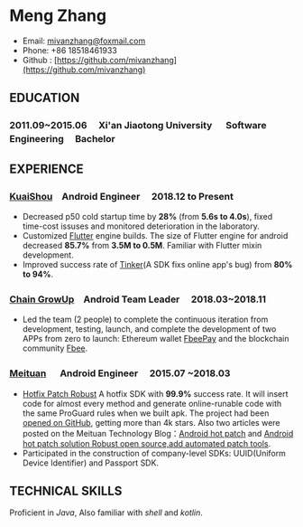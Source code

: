 # Meng Zhang
* Email: mivanzhang@foxmail.com
* Phone:  +86  18518461933
* Github : [https://github.com/mivanzhang](https://github.com/mivanzhang)

## EDUCATION
### 2011.09~2015.06 　Xi'an Jiaotong University 　 Software Engineering 　Bachelor


## EXPERIENCE
### [KuaiShou](https://www.kuaishou.com/)　Android Engineer 　2018.12 to Present
* Decreased p50 cold startup time by **28%** (from **5.6s to 4.0s**), fixed time-cost issuses and monitored deterioration in the laboratory. 
* Customized [Flutter](https://flutter.dev/) engine builds. The size of Flutter engine for android decreased **85.7%** from **3.5M to 0.5M**. Familiar with Flutter mixin development.
* Improved success rate of [Tinker](https://github.com/Tencent/tinker)(A SDK fixs online app's bug) from **80% to 94%**.

### [Chain GrowUp](https://www.fbee.one/)　Android Team Leader 　2018.03~2018.11
* Led the team (2 people) to complete the continuous iteration from development, testing, launch, and complete the development of two APPs from zero to launch: Ethereum wallet [FbeePay](https://www.fbee.one/fbeepay) and the blockchain community [Fbee](https://www.fbee.one/).

### [Meituan](https://www.meituan.com/) 　 Android Engineer 　2015.07 ~2018.03

* [Hotfix Patch Robust](https://github.com/Meituan-Dianping/Robust) A hotfix SDK with **99.9%** success rate. It will insert code for almost every method and generate online-runable code with the same ProGuard rules when we built apk. The project had been [opened on GitHub](https://github.com/Meituan-Dianping/Robust), getting more than 4k stars. Also two articles were posted on the Meituan Technology Blog：[Android hot patch](https://tech.meituan.com/android_robust.html) and [Android hot patch solution Robust open source,add automated patch tools](https://tech.meituan.com/android_autopatch.html).
* Participated in the construction of company-level SDKs: UUID(Uniform Device Identifier) and Passport SDK.
## TECHNICAL SKILLS
Proficient in *Java*, Also familiar with *shell* and *kotlin*.